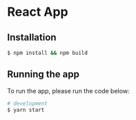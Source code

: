 # React App

## Installation

```bash
$ npm install && npm build
```

## Running the app

To run the app, please run the code below:

```bash
# development
$ yarn start
```

